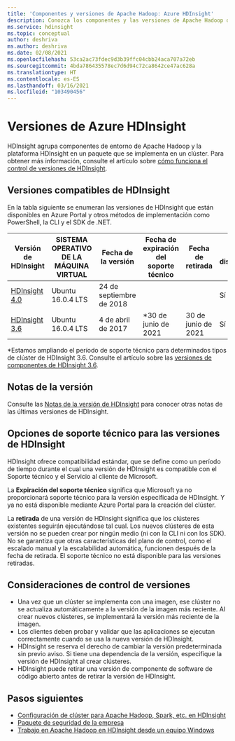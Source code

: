 ```yaml
---
title: 'Componentes y versiones de Apache Hadoop: Azure HDInsight'
description: Conozca los componentes y las versiones de Apache Hadoop disponibles en Azure HDInsight.
ms.service: hdinsight
ms.topic: conceptual
author: deshriva
ms.author: deshriva
ms.date: 02/08/2021
ms.openlocfilehash: 53ca2ac73fdec9d3b39ffc04cbb24aca707a72eb
ms.sourcegitcommit: 4bda786435578ec7d6d94c72ca8642ce47ac628a
ms.translationtype: HT
ms.contentlocale: es-ES
ms.lasthandoff: 03/16/2021
ms.locfileid: "103490456"
---
```

# <a name="azure-hdinsight-versions"></a>Versiones de Azure HDInsight

HDInsight agrupa componentes de entorno de Apache Hadoop y la plataforma HDInsight en un paquete que se implementa en un clúster. Para obtener más información, consulte el artículo sobre [cómo funciona el control de versiones de HDInsight](hdinsight-overview-versioning.md).

## <a name="supported-hdinsight-versions"></a>Versiones compatibles de HDInsight

En la tabla siguiente se enumeran las versiones de HDInsight que están disponibles en Azure Portal y otros métodos de implementación como PowerShell, la CLI y el SDK de .NET.

| Versión de HDInsight | SISTEMA OPERATIVO DE LA MÁQUINA VIRTUAL | Fecha de la versión | Fecha de expiración del soporte técnico | Fecha de retirada | Alta disponibilidad |
| --- | --- | --- | --- | --- | --- |
| [HDInsight 4.0](hdinsight-40-component-versioning.md) |Ubuntu 16.0.4 LTS |24 de septiembre de 2018 | | |Sí |
| [HDInsight 3.6](hdinsight-36-component-versioning.md) |Ubuntu 16.0.4 LTS |4 de abril de 2017      | *30 de junio de 2021 |30 de junio de 2021 |Sí |

*Estamos ampliando el período de soporte técnico para determinados tipos de clúster de HDInsight 3.6. Consulte el artículo sobre las [versiones de componentes de HDInsight 3.6](hdinsight-36-component-versioning.md).

## <a name="release-notes"></a>Notas de la versión

Consulte las [Notas de la versión de HDInsight](hdinsight-release-notes.md) para conocer otras notas de las últimas versiones de HDInsight.

## <a name="support-options-for-hdinsight-versions"></a>Opciones de soporte técnico para las versiones de HDInsight

HDInsight ofrece compatibilidad estándar, que se define como un período de tiempo durante el cual una versión de HDInsight es compatible con el Soporte técnico y el Servicio al cliente de Microsoft.

La **Expiración del soporte técnico** significa que Microsoft ya no proporcionará soporte técnico para la versión especificada de HDInsight. Y ya no está disponible mediante Azure Portal para la creación del clúster.

La **retirada** de una versión de HDInsight significa que los clústeres existentes seguirán ejecutándose tal cual. Los nuevos clústeres de esta versión no se pueden crear por ningún medio (ni con la CLI ni con los SDK). No se garantiza que otras características del plano de control, como el escalado manual y la escalabilidad automática, funcionen después de la fecha de retirada. El soporte técnico no está disponible para las versiones retiradas.

## <a name="versioning-considerations"></a>Consideraciones de control de versiones
- Una vez que un clúster se implementa con una imagen, ese clúster no se actualiza automáticamente a la versión de la imagen más reciente. Al crear nuevos clústeres, se implementará la versión más reciente de la imagen.
- Los clientes deben probar y validar que las aplicaciones se ejecutan correctamente cuando se usa la nueva versión de HDInsight.
- HDInsight se reserva el derecho de cambiar la versión predeterminada sin previo aviso. Si tiene una dependencia de la versión, especifique la versión de HDInsight al crear clústeres.
- HDInsight puede retirar una versión de componente de software de código abierto antes de retirar la versión de HDInsight.

## <a name="next-steps"></a>Pasos siguientes

- [Configuración de clúster para Apache Hadoop, Spark, etc. en HDInsight](hdinsight-hadoop-provision-linux-clusters.md)
- [Paquete de seguridad de la empresa](./enterprise-security-package.md)
- [Trabajo en Apache Hadoop en HDInsight desde un equipo Windows](hdinsight-hadoop-windows-tools.md)